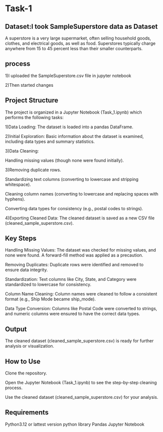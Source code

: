 # Task-1
## Dataset:I took SampleSuperstore data as Dataset

A superstore is a very large supermarket, often selling household goods, clothes, and electrical goods, as well as food. Superstores typically charge anywhere from 15 to 45 percent less than their smaller counterparts.

## process
1)I uploaded the SampleSuperstore.csv file in jupyter notebook

2)Then started changes 

## Project Structure
The project is organized in a Jupyter Notebook (Task_1.ipynb) which performs the following tasks:

1)Data Loading: The dataset is loaded into a pandas DataFrame.

2)Initial Exploration: Basic information about the dataset is examined, including data types and summary statistics.

3)Data Cleaning:

Handling missing values (though none were found initially).

3)Removing duplicate rows.

Standardizing text columns (converting to lowercase and stripping whitespace).

Cleaning column names (converting to lowercase and replacing spaces with hyphens).

Converting data types for consistency (e.g., postal codes to strings).

4)Exporting Cleaned Data: The cleaned dataset is saved as a new CSV file (cleaned_sample_superstore.csv).

## Key Steps
Handling Missing Values: The dataset was checked for missing values, and none were found. A forward-fill method was applied as a precaution.

Removing Duplicates: Duplicate rows were identified and removed to ensure data integrity.

Standardization: Text columns like City, State, and Category were standardized to lowercase for consistency.

Column Name Cleaning: Column names were cleaned to follow a consistent format (e.g., Ship Mode became ship_mode).

Data Type Conversion: Columns like Postal Code were converted to strings, and numeric columns were ensured to have the correct data types.

## Output
The cleaned dataset (cleaned_sample_superstore.csv) is ready for further analysis or visualization.

## How to Use
Clone the repository.

Open the Jupyter Notebook (Task_1.ipynb) to see the step-by-step cleaning process.

Use the cleaned dataset (cleaned_sample_superstore.csv) for your analysis.

## Requirements
Python3.12 or lattest version
python library Pandas
Jupyter Notebook
